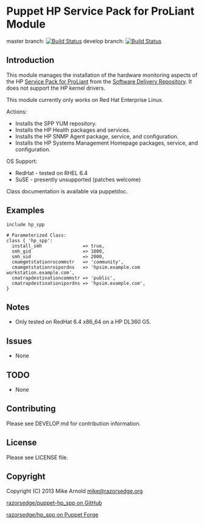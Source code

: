 Puppet HP Service Pack for ProLiant Module
==========================================

master branch: [![Build Status](https://secure.travis-ci.org/razorsedge/puppet-hp_spp.png?branch=master)](http://travis-ci.org/razorsedge/puppet-hp_spp)
develop branch: [![Build Status](https://secure.travis-ci.org/razorsedge/puppet-hp_spp.png?branch=develop)](http://travis-ci.org/razorsedge/puppet-hp_spp)

Introduction
------------

This module manages the installation of the hardware monitoring aspects of the HP
[Service Pack for ProLiant](http://www.hp.com/go/spp/)
from the [Software Delivery Repository](http://downloads.linux.hpe.com/SDR/).  It
does not support the HP kernel drivers.

This module currently only works on Red Hat Enterprise Linux.

Actions:

* Installs the SPP YUM repository.
* Installs the HP Health packages and services.
* Installs the HP SNMP Agent package, service, and configuration.
* Installs the HP Systems Management Homepage packages, service, and configuration.

OS Support:

* RedHat - tested on RHEL 6.4
* SuSE   - presently unsupported (patches welcome)

Class documentation is available via puppetdoc.

Examples
--------

```puppet
include hp_spp
```

```puppet
# Parameterized Class:
class { 'hp_spp':
  install_smh               => true,
  smh_gid                   => 1000,
  smh_uid                   => 2000,
  cmamgmtstationrocommstr   => 'community',
  cmamgmtstationroipordns   => 'hpsim.example.com workstation.example.com',
  cmatrapdestinationcommstr => 'public',
  cmatrapdestinationipordns => 'hpsim.example.com',
}
```

Notes
-----

* Only tested on RedHat 6.4 x86_64 on a HP DL360 G5.

Issues
------

* None

TODO
----

* None

Contributing
------------

Please see DEVELOP.md for contribution information.

License
-------

Please see LICENSE file.

Copyright
---------

Copyright (C) 2013 Mike Arnold <mike@razorsedge.org>

[razorsedge/puppet-hp_spp on GitHub](https://github.com/razorsedge/puppet-hp_spp)

[razorsedge/hp_spp on Puppet Forge](http://forge.puppetlabs.com/razorsedge/hp_spp)

